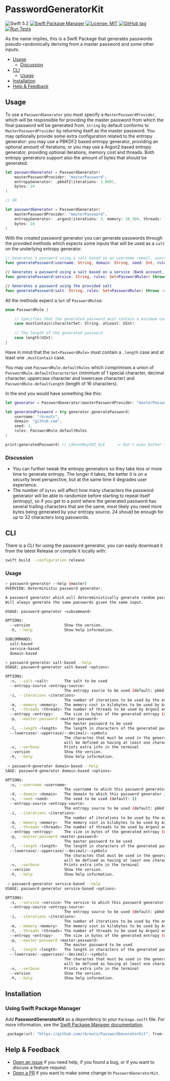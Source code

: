 # PasswordGeneratorKit
![Swift 5.2](https://img.shields.io/badge/Swift-5.2-orange.svg)
[![Swift Package Manager](https://img.shields.io/badge/spm-compatible-brightgreen.svg?style=flat)](https://swift.org/package-manager)
[![License: MIT](https://img.shields.io/badge/License-MIT-blue.svg)](https://opensource.org/licenses/MIT)
[![GitHub tag](https://img.shields.io/github/tag/rkreutz/PasswordGeneratorKit.svg)](https://GitHub.com/rkreutz/PasswordGeneratorKit/tags/)
[![Run Tests](https://github.com/rkreutz/PasswordGeneratorKit/actions/workflows/tests.yml/badge.svg)](https://github.com/rkreutz/PasswordGeneratorKit/actions/workflows/tests.yml)

As the name implies, this is a Swift Package that generates passwords pseudo-randomically deriving from a master password and some other inputs.

- [Usage](https://github.com/rkreutz/PasswordGeneratorKit/blob/master/README.md#usage)
  - [Discussion](https://github.com/rkreutz/PasswordGeneratorKit/blob/master/README.md#discussion)
- [CLI](https://github.com/rkreutz/PasswordGeneratorKit/blob/master/README.md#cli)
  - [Usage](https://github.com/rkreutz/PasswordGeneratorKit/blob/master/README.md#usage-1)
- [Installation](https://github.com/rkreutz/PasswordGeneratorKit/blob/master/README.md#installation)
- [Help & Feedback](https://github.com/rkreutz/PasswordGeneratorKit/blob/master/README.md#help--feedback)

## Usage

To use a `PasswordGenerator` you must specify a `MasterPasswordProvider`, which will be responsible for providing the master password from which the final password will be generated from. `String` by default conforms to `MasterPasswordProvider` by returning itself as the master password. You may optionally provide some extra configuration related to the entropy generator: you may use a PBKDF2 based entropy generator, providing an optional amount of iterations; or you may use a Argon2 based entropy generator, providing optional iterations, memory cost and threads. Both entropy generators support also the amount of bytes that should be generated.

```swift
let passwordGenerator = PasswordGenerator(
    masterPasswordProvider: "masterPassword",
    entropyGenerator: .pbkdf2(iterations: 1_000),
    bytes: 24
)

// OR

let passwordGenerator = PasswordGenerator(
    masterPasswordProvider: "masterPassword",
    entropyGenerator: .argon2(iterations: 3, memory: 16_384, threads: 1),
    bytes: 24
)
```

With the created password generator you can generate passwords through the provided methods which expects some inputs that will be used as a `salt` on the underlying entropy generator.

```swift
// Generates a password using a salt based on an username (email, username, ...), domain (website domain) and seed (user defined number).
func generatePassword(username: String, domain: String, seed: Int, rules: Set<PasswordRule>) throws -> String

// Generates a password using a salt based on a service (Bank account, card pin, ...)
func generatePassword(service: String, rules: Set<PasswordRule>) throws -> String

// Generates a password using the provided salt
func generatePassword(salt: String, rules: Set<PasswordRule>) throws -> String
```

All the methods expect a `Set` of `PasswordRule`s:

```swift
enum PasswordRule {

    // Specifies that the generated password must contain a minimum number of characters in the provided character set
    case mustContain(characterSet: String, atLeast: UInt)
    
    // The length of the generated password
    case length(UInt)
}
```

Have in mind that the `Set<PasswordRule>` must contain a `.length` case and at least one `.mustContain` case.

You may use `PasswordRule.defaultRules` which comprimises a union of `PasswordRule.defaultCharacterSet` (minimum of 1 special character, decimal character, uppercase character and lowercase character) and `PasswordRule.defaultLength` (length of 16 characters).

In the end you would have something like this:
```swift
let generator = PasswordGenerator(masterPasswordProvider: "masterPassword")

let generatedPassword = try generator.generatePassword(
    username: "rkreutz",
    domain: "github.com",
    seed: 1,
    rules: PasswordRule.defaultRules
)

print(generatedPassword) // L5bnoSNxy5OZ_6LE     -> Don't even bother this is not my password 😂
```

### Discussion
- You can further tweak the entropy generators so they take less or more time to generate entropy. The longer it takes, the better it is on a security level perspective, but at the same time it degrades user experience.
- The number of `bytes` will affect how many characters the password generator will be able to randomize before starting to repeat itself (entropy), so if you get to a point where the generated password has several trailing characters that are the same, most likely you need more bytes being generated by your entropy source. 24 _should_ be enough for up to 32 characters long passwords.

## CLI

There is a CLI for using the password generator, you can easily download it from the latest Release or compile it locally with:
```bash
swift build --configuration release
```

### Usage
```bash
> password-generator --help (master) 
OVERVIEW: Deterministic password generator.

A password generator which will detereministically generate random passwords.
Will always generate the same passwords given the same input.

USAGE: password-generator <subcommand>

OPTIONS:
  --version               Show the version.
  -h, --help              Show help information.

SUBCOMMANDS:
  salt-based
  service-based
  domain-based

> password-generator salt-based --help
USAGE: password-generator salt-based <options>

OPTIONS:
  -s, --salt <salt>       The salt to be used 
  --entropy-source <entropy-source>
                          The entropy source to be used (default: pbkdf2)
  -i, --iterations <iterations>
                          The number of iterations to be used by the entropy source (default: 1000)
  -m, --memory <memory>   The memory cost in kilobytes to be used by Argon2 entropy source. Ignored if using PBKDF2 (default: 16384)
  -t, --threads <threads> The number of threads to be used by Argon2 entropy source. Ignored if using PBKDF2 (default: 1)
  --entropy <entropy>     The size in bytes of the generated entropy (default: 64)
  -p, --master-password <master-password>
                          The master password to be used 
  -l, --length <length>   The length in characters of the generated password (default: 16)
  --lowercase/--uppercase/--decimal/--symbols
                          The charactes that must be used in the generated password, at least one must be specified. Any combinations of the flags may be specified and this
                          will be defined as having at least one character of that character set 
  -v, --verbose           Prints extra info in the terminal 
  --version               Show the version.
  -h, --help              Show help information.
  
 > password-generator domain-based --help
SAGE: password-generator domain-based <options>

OPTIONS:
  -u, --username <username>
                          The username to which this password generator is used for, e.g. an email 
  -d, --domain <domain>   The domain to which this password generator is used for, e.g. a website 
  -s, --seed <seed>       The seed to be used (default: 1)
  --entropy-source <entropy-source>
                          The entropy source to be used (default: pbkdf2)
  -i, --iterations <iterations>
                          The number of iterations to be used by the entropy source (default: 1000)
  -m, --memory <memory>   The memory cost in kilobytes to be used by Argon2 entropy source. Ignored if using PBKDF2 (default: 16384)
  -t, --threads <threads> The number of threads to be used by Argon2 entropy source. Ignored if using PBKDF2 (default: 1)
  --entropy <entropy>     The size in bytes of the generated entropy (default: 64)
  -p, --master-password <master-password>
                          The master password to be used 
  -l, --length <length>   The length in characters of the generated password (default: 16)
  --lowercase/--uppercase/--decimal/--symbols
                          The charactes that must be used in the generated password, at least one must be specified. Any combinations of the flags may be specified and this
                          will be defined as having at least one character of that character set 
  -v, --verbose           Prints extra info in the terminal 
  --version               Show the version.
  -h, --help              Show help information.
  
 > password-generator service-based --help
USAGE: password-generator service-based <options>

OPTIONS:
  -s, --service <service> The service to which this password generator is used for, e.g. a bank account 
  --entropy-source <entropy-source>
                          The entropy source to be used (default: pbkdf2)
  -i, --iterations <iterations>
                          The number of iterations to be used by the entropy source (default: 1000)
  -m, --memory <memory>   The memory cost in kilobytes to be used by Argon2 entropy source. Ignored if using PBKDF2 (default: 16384)
  -t, --threads <threads> The number of threads to be used by Argon2 entropy source. Ignored if using PBKDF2 (default: 1)
  --entropy <entropy>     The size in bytes of the generated entropy (default: 64)
  -p, --master-password <master-password>
                          The master password to be used 
  -l, --length <length>   The length in characters of the generated password (default: 16)
  --lowercase/--uppercase/--decimal/--symbols
                          The charactes that must be used in the generated password, at least one must be specified. Any combinations of the flags may be specified and this
                          will be defined as having at least one character of that character set 
  -v, --verbose           Prints extra info in the terminal 
  --version               Show the version.
  -h, --help              Show help information.
```

## Installation
### Using Swift Package Manager

Add **PasswordGeneratorKit** as a dependency to your `Package.swift` file. For more information, see the [Swift Package Manager documentation](https://github.com/apple/swift-package-manager/tree/master/Documentation).

```swift
.package(url: "https://github.com/rkreutz/PasswordGeneratorKit", from: "4.1.0")
```

## Help & Feedback
- [Open an issue](https://github.com/rkreutz/PasswordGeneratorKit/issues/new) if you need help, if you found a bug, or if you want to discuss a feature request.
- [Open a PR](https://github.com/rkreutz/PasswordGeneratorKit/pull/new/master) if you want to make some change to `PasswordGeneratorKit`.
